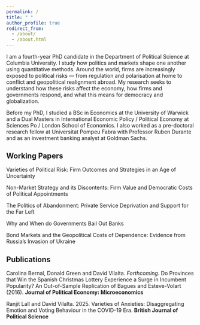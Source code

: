 ```yaml
---
permalink: /
title: " "
author_profile: true
redirect_from: 
  - /about/
  - /about.html
---
```


<style>
html { font-size: 15px; }        /* default is 16px */
h1 { font-size: 1.6rem; }
h2 { font-size: 1.3rem; }
</style>

I am a fourth-year PhD candidate in the Department of Political Science at Columbia University. I study how politics and markets shape one another using quantitative methods. Around the world, firms are increasingly exposed to political risks — from regulation and polarisation at home to conflict and geopolitical realignment abroad. My research seeks to understand how these risks affect the economy, how firms and governments respond, and what this means for democracy and globalization.

Before my PhD, I studied a BSc in Economics at the University of Warwick and a Dual Masters in International Economic Policy / Political Economy at Sciences Po / London School of Economics. I also worked as a pre-doctoral research fellow at Universitat Pompeu Fabra with Professor Ruben Durante and as an investment banking analyst at Goldman Sachs.

## Working Papers

Varieties of Political Risk: Firm Outcomes and Strategies in an Age of Uncertainty

Non-Market Strategy and its Discontents: Firm Value and Democratic Costs of Political Appointments

The Politics of Abandonment: Private Service Deprivation and Support for the Far Left

Why and When do Governments Bail Out Banks

Bond Markets and the Geopolitical Costs of Dependence: Evidence from Russia’s Invasion of Ukraine

## Publications

Carolina Bernal, Donald Green and David Vilalta. _Forthcoming_. Do Provinces that Win the Spanish Christmas Lottery Experience a Surge in Incumbent Popularity? An Out-of-Sample Replication of Bagues and Esteve-Volart (2016). **Journal of Political Economy: Microeconomics**

Ranjit Lall and David Vilalta. 2025. Varieties of Anxieties: Disaggregating Emotion and Voting Behaviour in the COVID-19 Era. **British Journal of Political Science**
